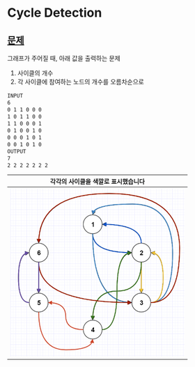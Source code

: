# Cycle Detection

## [문제](https://www.acmicpc.net/problem/7097)

그래프가 주어질 때, 아래 값을 출력하는 문제
1) 사이클의 개수
2) 각 사이클에 참여하는 노드의 개수를 오름차순으로


```
INPUT
6
0 1 1 0 0 0
1 0 1 1 0 0
1 1 0 0 0 1
0 1 0 0 1 0
0 0 0 1 0 1
0 0 1 0 1 0
OUTPUT
7
2 2 2 2 2 2 2
```



|각각의 사이클을 색깔로 표시했습니다|
|---|
|<img src="docs/ex1.png" width=400px>|